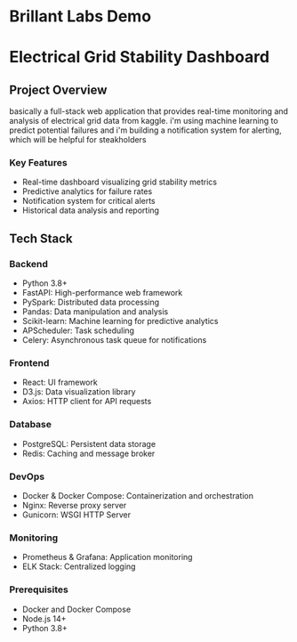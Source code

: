 
# Brillant Labs Demo  

# Electrical Grid Stability Dashboard

## Project Overview

basically a full-stack web application that provides real-time monitoring and analysis of electrical grid data from kaggle. i'm using machine learning to predict potential failures and i'm building  a notification system for alerting, which will be helpful for steakholders 
### Key Features

- Real-time dashboard visualizing grid stability metrics
- Predictive analytics for failure rates
- Notification system for critical alerts
- Historical data analysis and reporting

## Tech Stack

### Backend
- Python 3.8+
- FastAPI: High-performance web framework
- PySpark: Distributed data processing
- Pandas: Data manipulation and analysis
- Scikit-learn: Machine learning for predictive analytics
- APScheduler: Task scheduling
- Celery: Asynchronous task queue for notifications

### Frontend
- React: UI framework
- D3.js: Data visualization library
- Axios: HTTP client for API requests

### Database
- PostgreSQL: Persistent data storage
- Redis: Caching and message broker

### DevOps
- Docker & Docker Compose: Containerization and orchestration
- Nginx: Reverse proxy server
- Gunicorn: WSGI HTTP Server

### Monitoring
- Prometheus & Grafana: Application monitoring
- ELK Stack: Centralized logging



### Prerequisites
- Docker and Docker Compose
- Node.js 14+
- Python 3.8+

